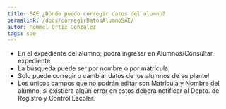 ```yaml
---
title: SAE ¿Dónde puedo corregir datos del alumno?
permalink: /docs/corregirDatosAlumnoSAE/
autor: Rommel Ortiz González
tags: sae
---
```


- En el expediente del alumno, podrá ingresar en Alumnos/Consultar expediente
- La búsqueda puede ser por nombre o por matrícula
- Solo puede corregir o cambiar datos de los alumnos de su plantel
- Los únicos campos que no podrán editar son Matrícula y Nombre del alumno, si existiera algún error en estos deberá notificar al Depto. de Registro y Control Escolar.